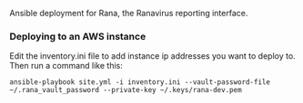 Ansible deployment for Rana, the Ranavirus reporting interface.

### Deploying to an AWS instance

Edit the inventory.ini file to add instance ip addresses you want to deploy to.
Then run a command like this:

```
ansible-playbook site.yml -i inventory.ini --vault-password-file ~/.rana_vault_password --private-key ~/.keys/rana-dev.pem
```
